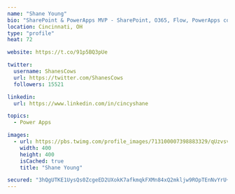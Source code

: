 ```yaml
---
name: "Shane Young"
bio: "SharePoint & PowerApps MVP - SharePoint, O365, Flow, PowerApps consulting? @PowerApps911 | Pure Snark? You found it."
location: Cincinnati, OH
type: "profile"
heat: 72

website: https://t.co/91p5BQ3pUe

twitter:
  username: ShanesCows
  url: https://twitter.com/ShanesCows
  followers: 15521

linkedin:
  url: https://www.linkedin.com/in/cincyshane

topics:
  - Power Apps

images:
  - url: https://pbs.twimg.com/profile_images/713100007398883329/qUzvsvQ3_400x400.jpg
    width: 400
    height: 400
    isCached: true
    title: "Shane Young"

secured: "3hQgUTKE1UysQs0ZcgeED2UXokK7afkmqkFXMn84xQ2mkljw9ROpTEnNvYrU+ZWRIYr9z3Vkrlw8qWoj9PSNVYT7kAQhLUo4uJg4dehwOih97PCNJEQvHVyy8ui5q3hZkeko8HbBquuR57HT2ZQ3w/5fQ07l4aA0mf0cNVLkaFsmaSWoxHXDBYk5mnEL3ym6ZXiwNfdbO47ZR9HrZrFGRsvvtb/zkLqlCpF2J5gBQ3rsTise6eUm1F/afgL+BFViBVJdWc7XKFUdRx6OkfdS5dnpxgsfTF4f+k8xsWxgiCTeRnrvjmOGQWQRCFQsCATyVjM0kyRBUcaI2BLsokW0VVDeOgMeFOtJs9SIEeDgLBTugX+K9grfEwUL3QFFwTPv4gM7hJftw+PzF9f/GNALKLnOv/7QLmyfZKoXxg26JBE=;hS4bzDNptdWB0RXPza4wkw=="
---
```


